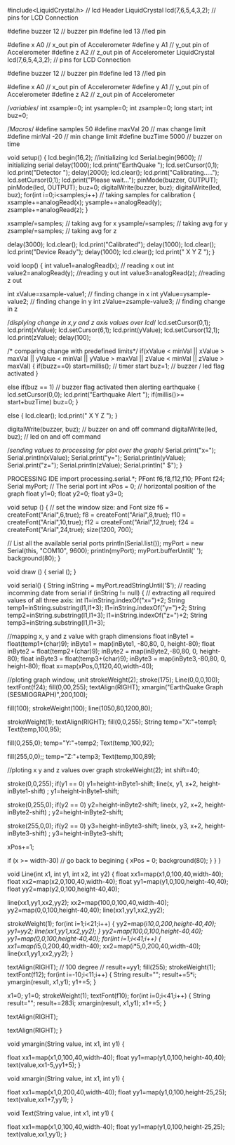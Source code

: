 #include<LiquidCrystal.h> // lcd Header
LiquidCrystal lcd(7,6,5,4,3,2); // pins for LCD Connection

#define buzzer 12 // buzzer pin
#define led 13 //led pin

#define x A0 // x_out pin of Accelerometer
#define y A1 // y_out pin of Accelerometer
#define z A2 // z_out pin of Accelerometer
LiquidCrystal lcd(7,6,5,4,3,2); // pins for LCD Connection

#define buzzer 12 // buzzer pin
#define led 13 //led pin

#define x A0 // x_out pin of Accelerometer
#define y A1 // y_out pin of Accelerometer
#define z A2 // z_out pin of Accelerometer

/*variables*/
int xsample=0;
int ysample=0;
int zsample=0;
long start;
int buz=0;

/*Macros*/
#define samples 50
#define maxVal 20 // max change limit
#define minVal -20 // min change limit
#define buzTime 5000 // buzzer on time

void setup()
{
lcd.begin(16,2); //initializing lcd
Serial.begin(9600); // initializing serial
delay(1000);
lcd.print("EarthQuake ");
lcd.setCursor(0,1);
lcd.print("Detector ");
delay(2000);
lcd.clear();
lcd.print("Calibrating.....");
lcd.setCursor(0,1);
lcd.print("Please wait...");
pinMode(buzzer, OUTPUT);
pinMode(led, OUTPUT);
buz=0;
digitalWrite(buzzer, buz);
digitalWrite(led, buz);
for(int i=0;i<samples;i++) // taking samples for calibration
{
xsample+=analogRead(x);
ysample+=analogRead(y);
zsample+=analogRead(z);
}

xsample/=samples; // taking avg for x
ysample/=samples; // taking avg for y
zsample/=samples; // taking avg for z

delay(3000);
lcd.clear();
lcd.print("Calibrated");
delay(1000);
lcd.clear();
lcd.print("Device Ready");
delay(1000);
lcd.clear();
lcd.print(" X Y Z ");
}

void loop()
{
int value1=analogRead(x); // reading x out
int value2=analogRead(y); //reading y out
int value3=analogRead(z); //reading z out

int xValue=xsample-value1; // finding change in x
int yValue=ysample-value2; // finding change in y
int zValue=zsample-value3; // finding change in z

/*displying change in x,y and z axis values over lcd*/
lcd.setCursor(0,1);
lcd.print(xValue);
lcd.setCursor(6,1);
lcd.print(yValue);
lcd.setCursor(12,1);
lcd.print(zValue);
delay(100);

/* comparing change with predefined limits*/
if(xValue < minVal || xValue > maxVal || yValue < minVal || yValue > maxVal || zValue < minVal || zValue > maxVal)
{
if(buzz==0)
start=millis(); // timer start
buz=1; // buzzer / led flag activated
}

else if(buz == 1) // buzzer flag activated then alerting earthquake
{
lcd.setCursor(0,0);
lcd.print("Earthquake Alert ");
if(millis()>= start+buzTime)
buz=0;
}

else
{
lcd.clear();
lcd.print(" X Y Z ");
}

digitalWrite(buzzer, buz); // buzzer on and off command
digitalWrite(led, buz); // led on and off command

/*sending values to processing for plot over the graph*/
Serial.print("x=");
Serial.println(xValue);
Serial.print("y=");
Serial.println(yValue);
Serial.print("z=");
Serial.println(zValue);
Serial.println(" $");
}




PROCESSING IDE
import processing.serial.*;
PFont f6,f8,f12,f10;
PFont f24;
Serial myPort; // The serial port
int xPos = 0; // horizontal position of the graph
float y1=0;
float y2=0;
float y3=0;

void setup ()
{
// set the window size: and Font size
f6 = createFont("Arial",6,true);
f8 = createFont("Arial",8,true);
f10 = createFont("Arial",10,true);
f12 = createFont("Arial",12,true);
f24 = createFont("Arial",24,true);
size(1200, 700);

// List all the available serial ports
println(Serial.list());
myPort = new Serial(this, "COM10", 9600);
println(myPort);
myPort.bufferUntil(' ');
background(80);
}

void draw ()
{
serial ();
}

void serial()
{
String inString = myPort.readStringUntil('$'); // reading incomming date from serial
if (inString != null)
{
// extracting all required values of all three axis:
int l1=inString.indexOf("x=")+2;
String temp1=inString.substring(l1,l1+3);
l1=inString.indexOf("y=")+2;
String temp2=inString.substring(l1,l1+3);
l1=inString.indexOf("z=")+2;
String temp3=inString.substring(l1,l1+3);

//mapping x, y and z value with graph dimensions
float inByte1 = float(temp1+(char)9);
inByte1 = map(inByte1, -80,80, 0, height-80);
float inByte2 = float(temp2+(char)9);
inByte2 = map(inByte2,-80,80, 0, height-80);
float inByte3 = float(temp3+(char)9);
inByte3 = map(inByte3,-80,80, 0, height-80);
float x=map(xPos,0,1120,40,width-40);

//ploting graph window, unit
strokeWeight(2);
stroke(175);
Line(0,0,0,100);
textFont(f24);
fill(0,00,255);
textAlign(RIGHT);
xmargin("EarthQuake Graph (SESMIOGRAPH)",200,100);

fill(100);
strokeWeight(100);
line(1050,80,1200,80);

strokeWeight(1);
textAlign(RIGHT);
fill(0,0,255);
String temp="X:"+temp1;
Text(temp,100,95);

fill(0,255,0);
temp="Y:"+temp2;
Text(temp,100,92);

fill(255,0,0);;
temp="Z:"+temp3;
Text(temp,100,89);


//ploting x y and z values over graph
strokeWeight(2);
int shift=40;

stroke(0,0,255);
if(y1 == 0)
y1=height-inByte1-shift;
line(x, y1, x+2, height-inByte1-shift) ;
y1=height-inByte1-shift;

stroke(0,255,0);
if(y2 == 0)
y2=height-inByte2-shift;
line(x, y2, x+2, height-inByte2-shift) ;
y2=height-inByte2-shift;

stroke(255,0,0);
if(y2 == 0)
y3=height-inByte3-shift;
line(x, y3, x+2, height-inByte3-shift) ;
y3=height-inByte3-shift;

xPos+=1;

if (x >= width-30) // go back to begining
{
xPos = 0;
background(80);
}
}
}

void Line(int x1, int y1, int x2, int y2)
{
float xx1=map(x1,0,100,40,width-40);
float xx2=map(x2,0,100,40,width-40);
float yy1=map(y1,0,100,height-40,40);
float yy2=map(y2,0,100,height-40,40);

line(xx1,yy1,xx2,yy2);
xx2=map(100,0,100,40,width-40);
yy2=map(0,0,100,height-40,40);
line(xx1,yy1,xx2,yy2);

strokeWeight(1);
for(int i=1;i<21;i++)
{
yy2=map(i*10,0,200,height-40,40);
yy1=yy2;
line(xx1,yy1,xx2,yy2);
}
yy2=map(100,0,100,height-40,40);
yy1=map(0,0,100,height-40,40);
for(int i=1;i<41;i++)
{
xx1=map(i*5,0,200,40,width-40);
xx2=map(i*5,0,200,40,width-40);
line(xx1,yy1,xx2,yy2);
}

textAlign(RIGHT); // 100 degree
// result+=yy1;
fill(255);
strokeWeight(1);
textFont(f12);
for(int i=-10;i<11;i++)
{
String result="";
result+=5*i;
ymargin(result, x1,y1);
y1+=5;
}

x1=0;
y1=0;
strokeWeight(1);
textFont(f10);
for(int i=0;i<41;i++)
{
String result="";
result+=28*3*i;
xmargin(result, x1,y1);
x1+=5;
}

textAlign(RIGHT);

textAlign(RIGHT);
}

void ymargin(String value, int x1, int y1)
{

float xx1=map(x1,0,100,40,width-40);
float yy1=map(y1,0,100,height-40,40);
text(value,xx1-5,yy1+5);
}

void xmargin(String value, int x1, int y1)
{

float xx1=map(x1,0,200,40,width-40);
float yy1=map(y1,0,100,height-25,25);
text(value,xx1+7,yy1);
}

void Text(String value, int x1, int y1)
{

float xx1=map(x1,0,100,40,width-40);
float yy1=map(y1,0,100,height-25,25);
text(value,xx1,yy1);
}
